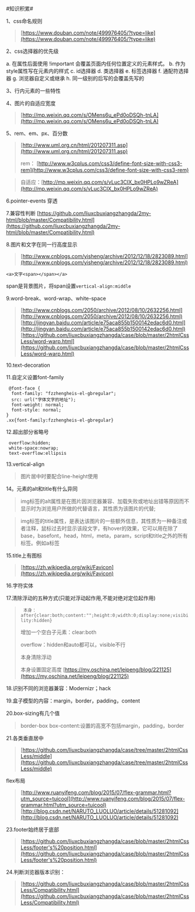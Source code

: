 
#知识积累#

1、css命名规则
> [https://www.douban.com/note/499976405/?type=like](https://www.douban.com/note/499976405/?type=like)

2、css选择器的优先级
>
a.  在属性后面使用 !important 会覆盖页面内任何位置定义的元素样式。
b.  作为style属性写在元素内的样式
c. id选择器
d. 类选择器
e. 标签选择器
f. 通配符选择器
g. 浏览器自定义或继承
h. 同一级别的后写的会覆盖先写的

3、行内元素的一些特性

4、图片的自适应宽度

> [http://mp.weixin.qq.com/s/OMens6u_ePd0oDSQh-tnLA](http://mp.weixin.qq.com/s/OMens6u_ePd0oDSQh-tnLA)

5、rem、em、px、百分数
 
> [http://www.uml.org.cn/html/201207311.asp](http://www.uml.org.cn/html/201207311.asp)
> 
>rem： [http://www.w3cplus.com/css3/define-font-size-with-css3-rem](http://www.w3cplus.com/css3/define-font-size-with-css3-rem)

> 自适应：[http://mp.weixin.qq.com/s/vLuc3CIX_bx0HPLo9wZReA](http://mp.weixin.qq.com/s/vLuc3CIX_bx0HPLo9wZReA)

6.pointer-events   穿透

7.兼容性判断
[https://github.com/liuxcbuxiangzhangda/2my-html/blob/master/Compatibility.html](https://github.com/liuxcbuxiangzhangda/2my-html/blob/master/Compatibility.html)

8.图片和文字在同一行高度显示
> [http://www.cnblogs.com/yisheng/archive/2012/12/18/2823089.html](http://www.cnblogs.com/yisheng/archive/2012/12/18/2823089.html)
> 
    <a>文字<span></span></a>
  span是背景图片，将span设置`vertical-align:middle`
 
9.word-break、word-wrap、white-space
> [http://www.cnblogs.com/2050/archive/2012/08/10/2632256.html](http://www.cnblogs.com/2050/archive/2012/08/10/2632256.html)
> [http://jingyan.baidu.com/article/e75aca855b1500142edac6d0.html](http://jingyan.baidu.com/article/e75aca855b1500142edac6d0.html)
> [https://github.com/liuxcbuxiangzhangda/case/blob/master/2htmlCssLess/word-warp.html](https://github.com/liuxcbuxiangzhangda/case/blob/master/2htmlCssLess/word-warp.html)

10.text-decoration

11.自定义设置font-family

     @font-face {
      font-family: "fzzhengheis-el-gbregular";
      src: url("字体文字的地址");
      font-weight: normal;
      font-style: normal;
    }
    .xx{font-family:fzzhengheis-el-gbregular}

12.超出部分省略号

     overflow:hidden;
     white-space:nowrap;
     text-overflow:ellipsis

13.vertical-align
> 图片居中时要配合line-height使用

14。<img>元素的alt和title有什么异同
> img标签的alt属性是在图片因浏览器兼容、加载失败或地址出错等原因而不显示时为浏览用户所做的代替语言，其性质为该图片的代替;

> img标签的title属性，是表达该图片的一些额外信息，其性质为一种备注或者注释，鼠标过去时显示该段文字，有hover的效果，它可以用在除了base，basefont，head，html，meta，param，script和title之外的所有标签。例如a标签

15.title上有图标
> [https://zh.wikipedia.org/wiki/Favicon](https://zh.wikipedia.org/wiki/Favicon)

16.字符实体

17.清除浮动的五种方式(只能对浮动起作用,不能对绝对定位起作用)
>` 本身：after{clear:both;content:"";height:0;width:0;display:none;visibility:hidden}`
>
>增加一个空白子元素：clear:both
>
>overflow：hidden和auto都可以，visible不行
>
>本身清除浮动
>
>本身设置固定高度
>[https://my.oschina.net/leipeng/blog/221125](https://my.oschina.net/leipeng/blog/221125)
 
18.识别不同的浏览器兼容：Modernizr；hack

19.盒子模型的内容：margin，border，padding，content

20.box-sizing有几个值
> border-box
> box-content:设置的高宽不包括margin，padding，border

21.各类垂直居中
> [https://github.com/liuxcbuxiangzhangda/case/tree/master/2htmlCssLess/middle](https://github.com/liuxcbuxiangzhangda/case/tree/master/2htmlCssLess/middle)

flex布局
> [http://www.ruanyifeng.com/blog/2015/07/flex-grammar.html?utm_source=tuicool](http://www.ruanyifeng.com/blog/2015/07/flex-grammar.html?utm_source=tuicool)
> [http://blog.csdn.net/NARUTO_LUOLUO/article/details/51281092](http://blog.csdn.net/NARUTO_LUOLUO/article/details/51281092)

23.footer始终居于底部
> [https://github.com/liuxcbuxiangzhangda/case/blob/master/2htmlCssLess/footer's%20position.html](https://github.com/liuxcbuxiangzhangda/case/blob/master/2htmlCssLess/footer's%20position.html)

24.判断浏览器版本识别：
> [https://github.com/liuxcbuxiangzhangda/case/blob/master/2htmlCssLess/Compatibility.html](https://github.com/liuxcbuxiangzhangda/case/blob/master/2htmlCssLess/Compatibility.html)